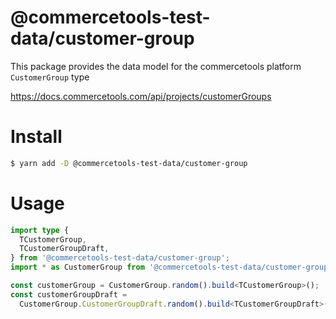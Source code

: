 # @commercetools-test-data/customer-group

This package provides the data model for the commercetools platform `CustomerGroup` type

https://docs.commercetools.com/api/projects/customerGroups

# Install

```bash
$ yarn add -D @commercetools-test-data/customer-group
```

# Usage

```ts
import type {
  TCustomerGroup,
  TCustomerGroupDraft,
} from '@commercetools-test-data/customer-group';
import * as CustomerGroup from '@commercetools-test-data/customer-group';

const customerGroup = CustomerGroup.random().build<TCustomerGroup>();
const customerGroupDraft =
  CustomerGroup.CustomerGroupDraft.random().build<TCustomerGroupDraft>();
```
